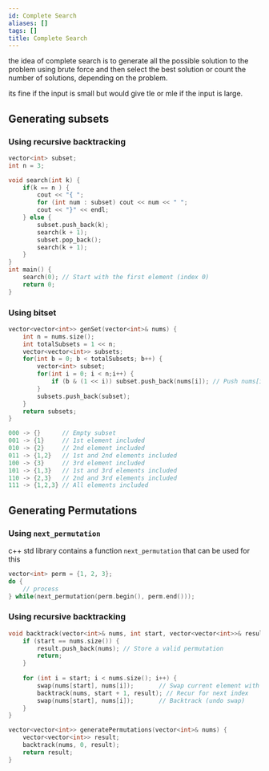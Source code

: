 ```yaml
---
id: Complete Search
aliases: []
tags: []
title: Complete Search
---
```


the idea of complete search is to generate all the possible solution to the problem using brute force and then select the best solution or count the number of solutions, depending on the problem.

its fine if the input is small but would give tle or mle if the input is large.

## Generating subsets

### Using recursive backtracking
```c++
vector<int> subset;
int n = 3;

void search(int k) {
    if(k == n ) {
        cout << "{ ";
        for (int num : subset) cout << num << " ";
        cout << "}" << endl;
    } else {
        subset.push_back(k);
        search(k + 1);
        subset.pop_back();
        search(k + 1);
    }
}
int main() {
    search(0); // Start with the first element (index 0)
    return 0;
}
```

### Using bitset
```c++
vector<vector<int>> genSet(vector<int>& nums) {
    int n = nums.size();
    int totalSubsets = 1 << n;
    vector<vector<int>> subsets;
    for(int b = 0; b < totalSubsets; b++) {
        vector<int> subset;
        for(int i = 0; i < n;i++) {
            if (b & (1 << i)) subset.push_back(nums[i]); // Push nums[i] instead of i
        }
        subsets.push_back(subset);
    }
    return subsets;
}

000 -> {}      // Empty subset
001 -> {1}     // 1st element included
010 -> {2}     // 2nd element included
011 -> {1,2}   // 1st and 2nd elements included
100 -> {3}     // 3rd element included
101 -> {1,3}   // 1st and 3rd elements included
110 -> {2,3}   // 2nd and 3rd elements included
111 -> {1,2,3} // All elements included

```

## Generating Permutations
### Using `next_permutation`
c++ std library contains a function `next_permutation` that can be used for this
```c++
vector<int> perm = {1, 2, 3};
do {
    // process
} while(next_permutation(perm.begin(), perm.end()));
```

### Using recursive backtracking
```c++
void backtrack(vector<int>& nums, int start, vector<vector<int>>& result) {
    if (start == nums.size()) {
        result.push_back(nums); // Store a valid permutation
        return;
    }
    
    for (int i = start; i < nums.size(); i++) {
        swap(nums[start], nums[i]);       // Swap current element with the start
        backtrack(nums, start + 1, result); // Recur for next index
        swap(nums[start], nums[i]);       // Backtrack (undo swap)
    }
}

vector<vector<int>> generatePermutations(vector<int>& nums) {
    vector<vector<int>> result;
    backtrack(nums, 0, result);
    return result;
}
```


